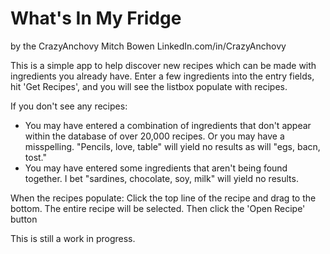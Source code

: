 # What's In My Fridge
by the CrazyAnchovy
 Mitch Bowen
 LinkedIn.com/in/CrazyAnchovy


This is a simple app to help discover new recipes which can be made with ingredients you already have. Enter a few ingredients into the entry fields, hit 'Get Recipes', and you will see the listbox populate with recipes.

If you don't see any recipes:
 - You may have entered a combination of ingredients that don't appear within the database of over 20,000 recipes. Or you may have a 	      misspelling. "Pencils, love, table" will yield no results as will "egs, bacn, tost." 
 - You may have entered some ingredients that aren't being found together. I bet "sardines, chocolate, soy, milk" will yield no results.
 
When the recipes populate:
 Click the top line of the recipe and drag to the bottom. The entire recipe will be selected. Then click the 'Open Recipe' button
 
This is still a work in progress.

